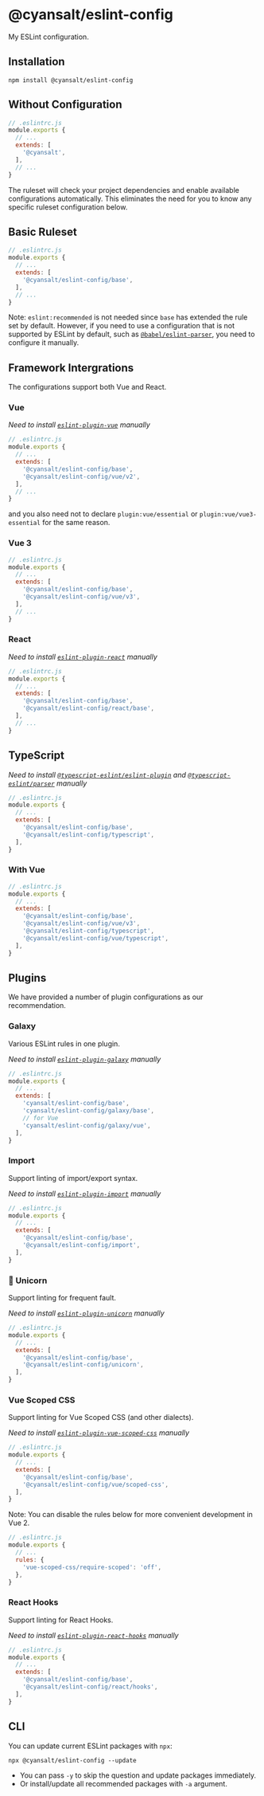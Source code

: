 # @cyansalt/eslint-config

My ESLint configuration.

## Installation

```shell
npm install @cyansalt/eslint-config
```

## Without Configuration

```javascript
// .eslintrc.js
module.exports {
  // ...
  extends: [
    '@cyansalt',
  ],
  // ...
}
```

The ruleset will check your project dependencies and enable available configurations automatically. This eliminates the need for you to know any specific ruleset configuration below.

## Basic Ruleset

```javascript
// .eslintrc.js
module.exports {
  // ...
  extends: [
    '@cyansalt/eslint-config/base',
  ],
  // ...
}
```

Note: `eslint:recommended` is not needed since `base` has extended the rule set by default. However, if you need to use a configuration that is not supported by ESLint by default, such as [`@babel/eslint-parser`](https://www.npmjs.com/package/@babel/eslint-parser), you need to configure it manually.

## Framework Intergrations

The configurations support both Vue and React.

### Vue

*Need to install [`eslint-plugin-vue`](https://eslint.vuejs.org/) manually*

```javascript
// .eslintrc.js
module.exports {
  // ...
  extends: [
    '@cyansalt/eslint-config/base',
    '@cyansalt/eslint-config/vue/v2',
  ],
  // ...
}
```

and you also need not to declare `plugin:vue/essential` or `plugin:vue/vue3-essential` for the same reason.

### Vue 3

```javascript
// .eslintrc.js
module.exports {
  // ...
  extends: [
    '@cyansalt/eslint-config/base',
    '@cyansalt/eslint-config/vue/v3',
  ],
  // ...
}
```

### React

*Need to install [`eslint-plugin-react`](https://www.npmjs.com/package/eslint-plugin-react) manually*

```javascript
// .eslintrc.js
module.exports {
  // ...
  extends: [
    '@cyansalt/eslint-config/base',
    '@cyansalt/eslint-config/react/base',
  ],
  // ...
}
```

## TypeScript

*Need to install [`@typescript-eslint/eslint-plugin`](https://www.npmjs.com/package/@typescript-eslint/eslint-plugin) and [`@typescript-eslint/parser`](https://www.npmjs.com/package/@typescript-eslint/parser) manually*

```javascript
// .eslintrc.js
module.exports {
  // ...
  extends: [
    '@cyansalt/eslint-config/base',
    '@cyansalt/eslint-config/typescript',
  ],
}
```

### With Vue

```javascript
// .eslintrc.js
module.exports {
  // ...
  extends: [
    '@cyansalt/eslint-config/base',
    '@cyansalt/eslint-config/vue/v3',
    '@cyansalt/eslint-config/typescript',
    '@cyansalt/eslint-config/vue/typescript',
  ],
}
```

## Plugins

We have provided a number of plugin configurations as our recommendation.

### Galaxy

Various ESLint rules in one plugin.

*Need to install [`eslint-plugin-galaxy`](https://www.npmjs.com/package/eslint-plugin-galaxy) manually*

```javascript
// .eslintrc.js
module.exports {
  // ...
  extends: [
    'cyansalt/eslint-config/base',
    'cyansalt/eslint-config/galaxy/base',
    // for Vue
    'cyansalt/eslint-config/galaxy/vue',
  ],
}
```

### Import

Support linting of import/export syntax.

*Need to install [`eslint-plugin-import`](https://www.npmjs.com/package/eslint-plugin-import) manually*

```javascript
// .eslintrc.js
module.exports {
  // ...
  extends: [
    '@cyansalt/eslint-config/base',
    '@cyansalt/eslint-config/import',
  ],
}
```

### 🦄 Unicorn

Support linting for frequent fault.

*Need to install [`eslint-plugin-unicorn`](https://www.npmjs.com/package/eslint-plugin-unicorn) manually*

```javascript
// .eslintrc.js
module.exports {
  // ...
  extends: [
    '@cyansalt/eslint-config/base',
    '@cyansalt/eslint-config/unicorn',
  ],
}
```

### Vue Scoped CSS

Support linting for Vue Scoped CSS (and other dialects).

*Need to install [`eslint-plugin-vue-scoped-css`](https://www.npmjs.com/package/eslint-plugin-vue-scoped-css) manually*

```javascript
// .eslintrc.js
module.exports {
  // ...
  extends: [
    '@cyansalt/eslint-config/base',
    '@cyansalt/eslint-config/vue/scoped-css',
  ],
}
```

Note: You can disable the rules below for more convenient development in Vue 2.

```javascript
// .eslintrc.js
module.exports {
  // ...
  rules: {
    'vue-scoped-css/require-scoped': 'off',
  },
}
```

### React Hooks

Support linting for React Hooks.

*Need to install [`eslint-plugin-react-hooks`](https://www.npmjs.com/package/eslint-plugin-react-hooks) manually*

```javascript
// .eslintrc.js
module.exports {
  // ...
  extends: [
    '@cyansalt/eslint-config/base',
    '@cyansalt/eslint-config/react/hooks',
  ],
}
```

## CLI

You can update current ESLint packages with `npx`:

```shell
npx @cyansalt/eslint-config --update
```

- You can pass `-y` to skip the question and update packages immediately.
- Or install/update all recommended packages with `-a` argument.
